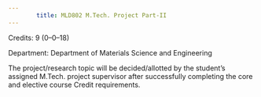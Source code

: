 ```yaml
---
        title: MLD802 M.Tech. Project Part-II
---
```

Credits: 9 (0–0–18)

Department: Department of Materials Science and Engineering

The project/research topic will be decided/allotted by the student’s assigned M.Tech. project supervisor after successfully completing the core and elective course Credit requirements.
